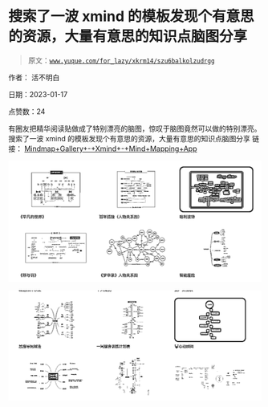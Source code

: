 # 搜索了一波 xmind 的模板发现个有意思的资源，大量有意思的知识点脑图分享

> 原文：[`www.yuque.com/for_lazy/xkrm14/szu6balkolzudrgg`](https://www.yuque.com/for_lazy/xkrm14/szu6balkolzudrgg)



作者： 活不明白 

日期：2023-01-17 

点赞数：24 

有圈友把精华阅读贴做成了特别漂亮的脑图，惊叹于脑图竟然可以做的特别漂亮。 搜索了一波 xmind 的模板发现个有意思的资源，大量有意思的知识点脑图分享 链接： [Mindmap+Gallery+-+Xmind+-+Mind+Mapping+App](https://xmind.app/share/?category=zh) 

![](img/99cfeac9425e04ae8620a1cf3639c76c.png)  

![](img/ab7e2472e5252b44ccbbdaecd6e62e42.png)  

